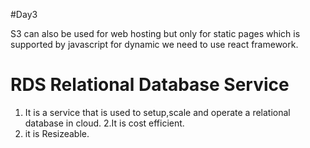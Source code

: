 #Day3

S3 can also be used for web hosting but only for static pages which is supported by javascript for dynamic we need to use react framework.

# RDS Relational Database Service

1. It is a service that is used to setup,scale and operate a relational database in cloud.
2.It is cost efficient.
3. it is Resizeable.




